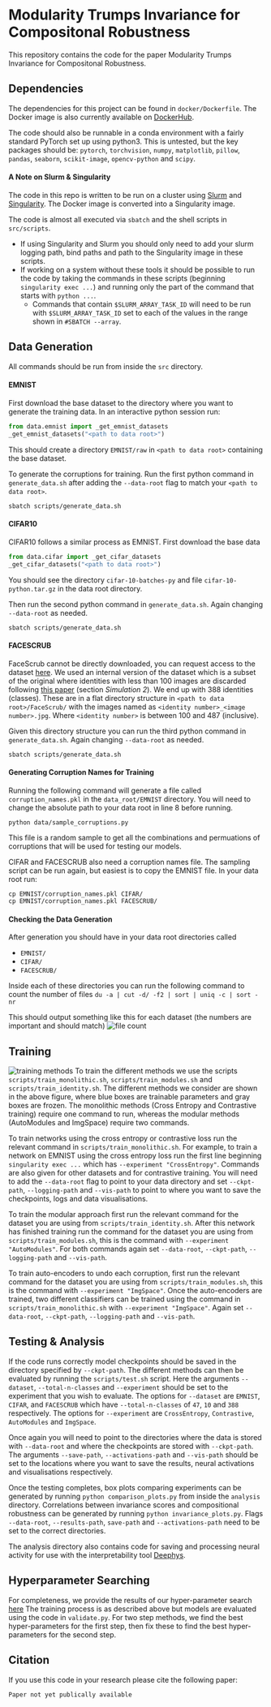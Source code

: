 # Modularity Trumps Invariance for Compositonal Robustness
This repository contains the code for the paper Modularity Trumps Invariance for Compositonal Robustness.

## Dependencies
The dependencies for this project can be found in ```docker/Dockerfile```. The Docker
image is also currently available on [DockerHub](https://hub.docker.com/repository/docker/ianxmason/pytorch/general).

The code should also be runnable in a conda environment with a fairly standard PyTorch set up using python3. 
This is untested, but the key packages should be: ```pytorch```, ```torchvision```, ```numpy```, ```matplotlib```, 
```pillow```, ```pandas```, ```seaborn```, ```scikit-image```, ```opencv-python``` and ```scipy```.

#### A Note on Slurm & Singularity
The code in this repo is written to be run on a cluster using [Slurm](https://slurm.schedmd.com/documentation.html) and
[Singularity](https://docs.sylabs.io/guides/3.5/user-guide/introduction.html). The Docker image is converted into a Singularity image.

The code is almost all executed via ```sbatch``` and the shell scripts in ```src/scripts```.
- If using Singularity and Slurm you should only need to add your slurm logging path, bind paths and path to the 
  Singularity image in these scripts.
- If working on a system without these tools it should be possible to run the code by taking the commands in these scripts
  (beginning ```singularity exec ...```) and running only the part of the command that starts with ```python ...```.
  - Commands that contain ```$SLURM_ARRAY_TASK_ID``` will need to be run with ```$SLURM_ARRAY_TASK_ID``` set to each 
    of the values in the range shown in ```#SBATCH --array```.

## Data Generation

All commands should be run from inside the ```src``` directory.

#### EMNIST
First download the base dataset to the directory where you want to generate the training data. 
In an interactive python session run:
```python
from data.emnist import _get_emnist_datasets
_get_emnist_datasets("<path to data root>")
```
This should create a directory ```EMNIST/raw``` in ```<path to data root>``` containing the base dataset.

To generate the corruptions for training.
Run the first python command in ```generate_data.sh``` after adding the ```--data-root``` flag to match your ```<path to data root>```.
```
sbatch scripts/generate_data.sh
```

#### CIFAR10
CIFAR10 follows a similar process as EMNIST. First download the base data
```python
from data.cifar import _get_cifar_datasets
_get_cifar_datasets("<path to data root>")
```
You should see the directory ```cifar-10-batches-py``` and file ```cifar-10-python.tar.gz``` in the data root directory.

Then run the second python command in ```generate_data.sh```. Again changing ```--data-root``` as needed.
```
sbatch scripts/generate_data.sh
```

#### FACESCRUB
FaceScrub cannot be directly downloaded, you can request access to the dataset [here](http://vintage.winklerbros.net/facescrub.html).
We used an internal version of the dataset which is a subset of the original where identities with less than 100 images
are discarded following [this paper](https://www.pnas.org/doi/epdf/10.1073/pnas.1800901115) (section _Simulation 2_). 
We end up with 388 identities (classes). These are in a flat directory structure in ```<path to data root>/FaceScrub/``` with the images named as ```<identity number>_<image number>.jpg```. 
Where ```<identity number>``` is between 100 and 487 (inclusive).

Given this directory structure you can run the third python command in ```generate_data.sh```. Again changing ```--data-root``` as needed.
```
sbatch scripts/generate_data.sh
```

#### Generating Corruption Names for Training
Running the following command will generate a file called ```corruption_names.pkl``` in the ```data_root/EMNIST``` directory.
You will need to change the absolute path to your data root in line 8 before running.
```
python data/sample_corruptions.py
```
This file is a random sample to get all the combinations and permuations of corruptions that will be used for testing our models.

CIFAR and FACESCRUB also need a corruption names file. The sampling script can be run again, but easiest is to copy the EMNIST file.
In your data root run:
```
cp EMNIST/corruption_names.pkl CIFAR/
cp EMNIST/corruption_names.pkl FACESCRUB/
```

#### Checking the Data Generation
After generation you should have in your data root directories called 

- ```EMNIST/```
- ```CIFAR/```
- ```FACESCRUB/```

Inside each of these directories you can run the following command to count the number of files
```du -a | cut -d/ -f2 | sort | uniq -c | sort -nr```

This should output something like this for each dataset (the numbers are important and should match)
![file count](assets/file_count.png)

## Training

![training methods](assets/methods.png)
To train the different methods we use the scripts ```scripts/train_monolithic.sh```, ```scripts/train_modules.sh``` and
```scripts/train_identity.sh```. The different methods we consider are shown in the above figure, where blue boxes are 
trainable parameters and gray boxes are frozen. The monolithic methods (Cross Entropy and Contrastive training) require
one command to run, whereas the modular methods (AutoModules and ImgSpace) require two commands.

To train networks using the cross entropy or contrastive loss run the relevant command in ```scripts/train_monolithic.sh```.
For example, to train a network on EMNIST using the cross entropy loss run the first line beginning ```singularity exec ...```
which has ```--experiment "CrossEntropy"```. 
Commands are also given for other datasets and for contrastive training. You will need to add the ```--data-root``` flag
to point to your data directory and set ```--ckpt-path```, ```--logging-path``` and ```--vis-path``` to point to where
you want to save the checkpoints, logs and data visualisations.

To train the modular approach first run the relevant command for the dataset you are using from 
```scripts/train_identity.sh```. After this network has finished training run the command for the dataset you are using from ```scripts/train_modules.sh```,
this is the command with ```--experiment "AutoModules"```. For both commands again set ```--data-root```,
```--ckpt-path```, ```--logging-path``` and ```--vis-path```.

To train auto-encoders to undo each corruption, first run the relevant command for the dataset you are using from 
```scripts/train_modules.sh```, this is the command with ```--experiment "ImgSpace"```. Once the auto-encoders are 
trained, two different classifiers can be trained using the command in ```scripts/train_monolithic.sh``` with
```--experiment "ImgSpace"```. Again set ```--data-root```, ```--ckpt-path```, ```--logging-path``` and ```--vis-path```.


## Testing & Analysis

If the code runs correctly model checkpoints should be saved in the directory specified by ```--ckpt-path```. The 
different methods can then be evaluated by running the ```scripts/test.sh``` script. 
Here the arguments ```--dataset```, ```--total-n-classes``` and ```--experiment```
should be set to the experiment that you wish to evaluate. The options for ```--dataset``` are ```EMNIST```, ```CIFAR```,
and ```FACESCRUB``` which have ```--total-n-classes``` of ```47```, ```10``` and ```388``` respectively. The options for ```--experiment```
are ```CrossEntropy```, ```Contrastive```, ```AutoModules``` and ```ImgSpace```.

Once again you will need to point to the directories where the data is stored with ```--data-root``` and where the 
checkpoints are stored with ```--ckpt-path```. The arguments ```--save-path```, ```--activations-path``` and ```--vis-path```
should be set to the locations where you want to save the results, neural activations and visualisations respectively.

Once the testing completes, box plots comparing experiments can be generated by running ```python comparison_plots.py```
from inside the ```analysis``` directory. Correlations between invariance scores and compositional robustness can be 
generated by running ```python invariance_plots.py```. Flags ```--data-root```, ```--results-path```, ```save-path```
and ```--activations-path``` need to be set to the correct directories.

The analysis directory also contains code for saving and processing neural activity for use with the interpretability
tool [Deephys](https://deephys.org).

## Hyperparameter Searching
For completeness, we provide the results of our hyper-parameter search [here](https://docs.google.com/spreadsheets/d/14tKjwqdU2hVBjWhOiVKYzchEYI6AboL41eBMWeUtJxA/edit?usp=sharing)
The training process is as described above but models are evaluated using the code in ```validate.py```. For two step
methods, we find the best hyper-parameters for the first step, then fix these to find the best hyper-parameters
for the second step.

## Citation
If you use this code in your research please cite the following paper:
```
Paper not yet publically available
```






